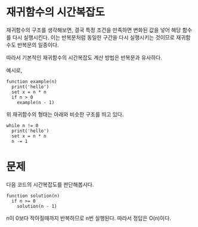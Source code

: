 # 재귀함수의 시간복잡도

재귀함수의 구조를 생각해보면, 결국 특정 조건을 만족하면 변화된 값을 넣어 해당 함수를 다시 실행시킨다. 이는 반복문처럼 동일한 구간을 다시 실행시키는 것이므로  재귀함수도 반복문의 일종이다.

따라서 기본적인 재귀함수의 시간복잡도 계산 방법은 반복문과 유사하다.

예시로,
```
function example(n)
  print('hello')
  set x = n * n
  if n > 0
    example(n - 1)
```
위 재귀함수의 형태는 아래와 비슷한 구조를 띄고 있다.

```
while n != 0
  print('hello')
  set x = n * n
  n -= 1
```

# 문제
다음 코드의 시간복잡도를 판단해봅시다.
```
function solution(n)
  if n >= 0
    solution(n - 1)
```

n이 0보다 작아질때까지 반복하므로 n번 실행된다. 
따라서 정답은 O(n)이다.